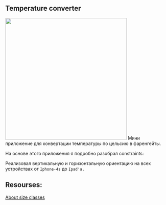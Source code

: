 ## Temperature converter 

<img src="https://i.ibb.co/gR9MtwR/Screen-Shot-2021-09-16-at-7-56-25-PM.png" width="380">
Мини приложение для конвертации температуры по цельсию в фаренгейты.

На основе этого приложения я подробно разобрал constraints: 

Реализовал вертикальную и горизонтальную ориентацию на всех устройствах от ``Iphone-4s`` до ``Ipad'a.``

## Resourses:
[About size classes](https://developer.apple.com/design/human-interface-guidelines/ios/visual-design/adaptivity-and-layout/)
